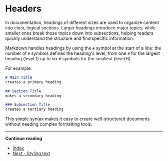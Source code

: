 # Headers

In documentation, headings of different sizes are used to organize content into clear, logical sections. Larger headings introduce major topics, while smaller ones break those topics down into subsections, helping readers quickly understand the structure and find specific information. 

Markdown handles headings by using the `#` symbol at the start of a line: the number of `#` symbols defines the heading's level, from one `#` for the largest heading (level 1) up to six `#` symbols for the smallest (level 6). 

For example:

```Markdown
# Main Title
creates a primary heading

## Section Title
makes a secondary heading

### Subsection Title
creates a tertiary heading
```

This simple syntax makes it easy to create well-structured documents without needing complex formatting tools.

***

**Continue reading**
- [Index](read.html?path=docs/index.md)
- [Next - Styling text](read.html?path=docs/styling-text.md)